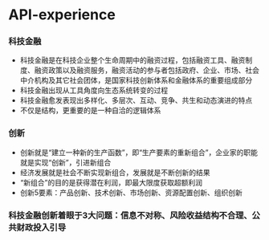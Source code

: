 # API-experience
### 科技金融
- 科技金融是在科技企业整个生命周期中的融资过程，包括融资工具、融资制度、融资政策以及融资服务，融资活动的参与者包括政府、企业、市场、社会中介机构及其它社会团体，是国家科技创新体系和金融体系的重要组成部分
- 科技金融出现从工具角度向生态系统转变的过程
- 科技金融愈发表现出多样化、多层次、互动、竞争、共生和动态演进的特点
- 不仅是结构，更重要的是一种自洽的逻辑体系
### 创新
- 创新就是“建立一种新的生产函数”，即“生产要素的重新组合”，企业家的职能就是实现“创新”，引进新组合
- 经济发展就是社会不断实现新组合，发展就是不断创新的结果
- “新组合”的目的是获得潜在利润，即最大限度获取超额利润
- 创新5要素：产品创新、技术创新、市场创新、资源配置创新、组织创新
### 科技金融创新着眼于3大问题：信息不对称、风险收益结构不合理、公共财政投入引导
